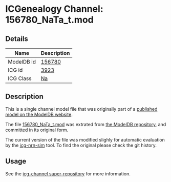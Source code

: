 # ICGenealogy Channel: 156780\_NaTa\_t.mod

## Details

Name | Description
---- | -----------
ModelDB id | [156780](http://senselab.med.yale.edu/ModelDB/ShowModel.cshtml?model=156780)
ICG id | [3923](http://icg.neurotheory.ox.ac.uk/channels/2/3923)
ICG Class | [Na](http://icg.neurotheory.ox.ac.uk/channels/2)

## Description

This is a single channel model file that was originally part of a [published model on the ModelDB website](http://senselab.med.yale.edu/mModelDB/ShowModel.cshtml?model=156780).


The file [156780\_NaTa\_t.mod](156780_NaTa_t.mod) was extrated from [the ModelDB repository](http://senselab.med.yale.edu/ModelDB/ShowModel.cshtml?model=156780), and committed in its original form.

The current version of the file was modified slighly for automatic evaluation by the [icg-nrn-sim](https://github.com/icgenealogy/icg-nrn-sim) tool. To find the original please check the git history.


## Usage

See the [icg-channel super-repository](https://github.com/icgenealogy/icg-channels) for more information.